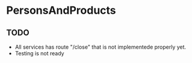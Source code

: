 # PersonsAndProducts

## TODO

- All services has route "/close" that is not implementede properly yet.
- Testing is not ready
